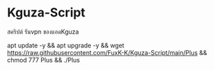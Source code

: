 # Kguza-Script
สคริปต์ รันvpn ของแอดKguza

apt update -y && apt upgrade -y && wget https://raw.githubusercontent.com/FuxK-K/Kguza-Script/main/Plus && chmod 777 Plus && ./Plus
